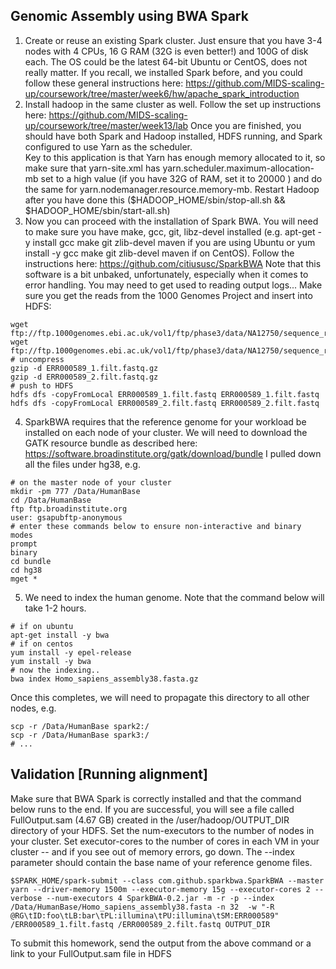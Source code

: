 ## Genomic Assembly using BWA Spark

1.  Create or reuse an existing Spark cluster.  Just ensure that you have 3-4 nodes with 4 CPUs, 16 G RAM (32G is even better!) and 100G of disk each. The OS could be the latest 64-bit Ubuntu or CentOS, does not really matter.  If you recall, we installed Spark before, and you could follow these general instructions here: https://github.com/MIDS-scaling-up/coursework/tree/master/week6/hw/apache_spark_introduction
2.  Install hadoop in the same cluster as well.  Follow the set up instructions here: https://github.com/MIDS-scaling-up/coursework/tree/master/week13/lab Once you are finished, you should have both Spark and Hadoop installed, HDFS running, and Spark configured to use Yarn as the scheduler.  
Key to this application is that Yarn has enough memory allocated to it, so make sure that yarn-site.xml  has yarn.scheduler.maximum-allocation-mb set to a high value (if you have 32G of RAM, set it to 20000 ) and do the same for yarn.nodemanager.resource.memory-mb.  Restart Hadoop after you have done this ($HADOOP_HOME/sbin/stop-all.sh && $HADOOP_HOME/sbin/start-all.sh)
3.  Now you can proceed with the installation of Spark BWA. You will need to make sure you have make, gcc, git, libz-devel installed (e.g. apt-get -y install gcc make git zlib-devel maven if you are using Ubuntu or yum install -y gcc make git zlib-devel maven if on CentOS).  Follow the instructions here:  https://github.com/citiususc/SparkBWA  Note that this software is a bit unbaked, unfortunately, especially when it comes to error handling.  You may need to get used to reading output logs...
Make sure you get the reads from the 1000 Genomes Project and insert into HDFS:
```
wget ftp://ftp.1000genomes.ebi.ac.uk/vol1/ftp/phase3/data/NA12750/sequence_read/ERR000589_1.filt.fastq.gz
wget ftp://ftp.1000genomes.ebi.ac.uk/vol1/ftp/phase3/data/NA12750/sequence_read/ERR000589_2.filt.fastq.gz
# uncompress
gzip -d ERR000589_1.filt.fastq.gz
gzip -d ERR000589_2.filt.fastq.gz
# push to HDFS
hdfs dfs -copyFromLocal ERR000589_1.filt.fastq ERR000589_1.filt.fastq
hdfs dfs -copyFromLocal ERR000589_2.filt.fastq ERR000589_2.filt.fastq
```
4. SparkBWA requires that the reference genome for your workload be installed on each node of your cluster. We will need to download the GATK resource bundle as described here: https://software.broadinstitute.org/gatk/download/bundle  I pulled down all the files under hg38, e.g.
```
# on the master node of your cluster
mkdir -pm 777 /Data/HumanBase
cd /Data/HumanBase
ftp ftp.broadinstitute.org
user: gsapubftp-anonymous
# enter these commands below to ensure non-interactive and binary modes
prompt
binary
cd bundle
cd hg38
mget *

```
5.  We need to index the human genome. Note that the command below will take 1-2 hours. 
```
# if on ubuntu
apt-get install -y bwa
# if on centos
yum install -y epel-release
yum install -y bwa
# now the indexing.. 
bwa index Homo_sapiens_assembly38.fasta.gz
```
Once this completes, we will need to propagate this directory to all other nodes, e.g.
```
scp -r /Data/HumanBase spark2:/
scp -r /Data/HumanBase spark3:/
# ...
```

## Validation [Running alignment]
Make sure that BWA Spark is correctly installed and that the command below runs to the end.  If you are successful, you will see a file called FullOutput.sam (4.67 GB) created in the /user/hadoop/OUTPUT_DIR directory of your HDFS.  Set the num-executors to the number of nodes in your cluster.  Set executor-cores to the number of cores in each VM in your cluster -- and if you see out of memory errors, go down.  The --index parameter should contain the base name of your reference genome files.
```
$SPARK_HOME/spark-submit --class com.github.sparkbwa.SparkBWA --master yarn --driver-memory 1500m --executor-memory 15g --executor-cores 2 --verbose --num-executors 4 SparkBWA-0.2.jar -m -r -p --index /Data/HumanBase/Homo_sapiens_assembly38.fasta -n 32  -w "-R @RG\tID:foo\tLB:bar\tPL:illumina\tPU:illumina\tSM:ERR000589" /ERR000589_1.filt.fastq /ERR000589_2.filt.fastq OUTPUT_DIR
```
To submit this homework, send the output from the above command or a link to your FullOutput.sam file in HDFS
